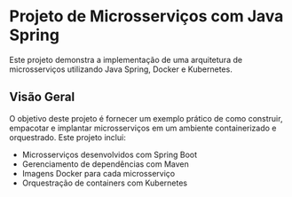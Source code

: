 # Projeto de Microsserviços com Java Spring

Este projeto demonstra a implementação de uma arquitetura de microsserviços utilizando Java Spring, Docker e Kubernetes.

## Visão Geral

O objetivo deste projeto é fornecer um exemplo prático de como construir, empacotar e implantar microsserviços em um ambiente containerizado e orquestrado. Este projeto inclui:

- Microsserviços desenvolvidos com Spring Boot
- Gerenciamento de dependências com Maven
- Imagens Docker para cada microsserviço
- Orquestração de containers com Kubernetes
